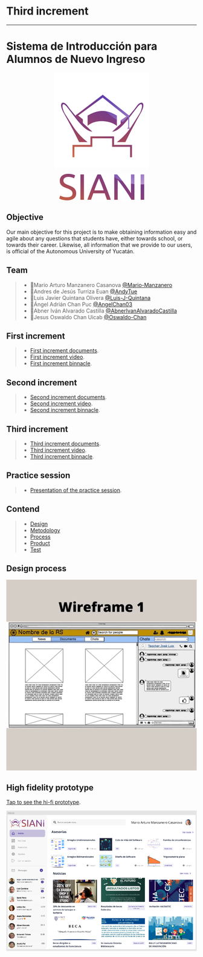 # Third increment
---------
# Sistema de Introducción para Alumnos de Nuevo Ingreso
<p align="center">
<img src="https://github.com/AndyTue/LIS/blob/main/Imag%C3%A9nes/Imag%C3%A9nes/LOGO%20SIANI_preview_rev_1.png" title="Perfiles aerodinamicos.">
</p>
<p align="center">
<img src="https://github.com/AndyTue/LIS/blob/main/Imag%C3%A9nes/Imag%C3%A9nes/nombre%20siani_preview_rev_1.png" title="Perfiles aerodinamicos.">
</p>

## Objective

Our main objective for this project is to make obtaining information easy and agile about any questions that students have, either towards school, or towards their career. Likewise, all information that we provide to our users, is official of the Autonomous University of Yucatán.

## Team

> - 💎Mario Arturo Manzanero Casanova [@Mario-Manzanero](https://github.com/Mario-Manzanero "Click Aquí")
> - 🔷Andres de Jesús Turriza Euan [@AndyTue](https://github.com/AndyTue "Click Aquí")
> - 🔷Luis Javier Quintana Olivera [@Luis-J-Quintana](https://github.com/Luis-J-Quintana "Click Aquí") 
> - 🔷Ángel Adrián Chan Puc [@AngelChan03](https://github.com/AngelChan03 "Click Aquí")  
> - 🔷Abner Iván Alvarado Castilla [@AbnerIvanAlvaradoCastilla](https://github.com/AbnerIvanAlvaradoCastilla "Click Aquí")
> - 🔷Jesus Oswaldo Chan Uicab [@Oswaldo-Chan](https://github.com/Oswaldo-Chan "Click Aquí")
 
## First increment
 > - [First increment documents](https://github.com/AndyTue/LIS/tree/Primera_entrega "Click Aquí").	
 > - [First increment video](https://www.youtube.com/watch?v=Ub62PipPUno&feature=youtu.be&ab_channel=AndyTue24 "Click Aquí").	
  > - [First increment binnacle](https://github.com/AndyTue/LIS/tree/Primera_entrega/Bit%C3%A1cora_Primera_entrega "Click Aquí").
  
## Second increment
 > - [Second increment documents](https://github.com/AndyTue/LIS/blob/Segunda_entrega/Video/Enlace%20del%20video.md "Click Aquí").	
 > - [Second increment video](https://www.youtube.com/watch?v=Irc0DZO8vKE&ab_channel=MarioManzanero "Click Aquí").	
  > - [Second increment binnacle](https://github.com/AndyTue/LIS/tree/Segunda_entrega/Bit%C3%A1cora_Segunda_entrega "Click Aquí").
 
## Third increment
 > - [Third increment documents](https://github.com/AndyTue/LIS/tree/Tercera_entrega "Click Aquí").	
 > - [Third increment video](https://www.youtube.com/watch?v=Irc0DZO8vKE&ab_channel=MarioManzanero "Click Aquí").	
  > - [Third increment binnacle](https://github.com/AndyTue/LIS/tree/Tercera_entrega/Third_Binnacle "Click Aquí").
 
 ## Practice session
 > - [Presentation of the practice session](https://github.com/AndyTue/LIS/blob/Tercera_entrega/Sesi%C3%B3n%20pr%C3%A1ctica.%20WEBFLOW.pdf "Click Aquí").	
 
## Contend
> - [Design](https://github.com/AndyTue/LIS/tree/Tercera_entrega/Project%20documentation/Design "Click Aquí")
> - [Metodology](https://github.com/AndyTue/LIS/tree/Tercera_entrega/Project%20documentation/Methodology "Click Aquí")
> - [Process](https://github.com/AndyTue/LIS/tree/Tercera_entrega/Project%20documentation/Process "Click Aquí")  
> - [Product](https://github.com/AndyTue/LIS/tree/Tercera_entrega/Project%20documentation/Product "Click Aquí") 
> - [Test](https://github.com/AndyTue/LIS/tree/Tercera_entrega/Project%20documentation/Test "Click Aquí")

## Design process
<p align="center">
<img src="https://github.com/AndyTue/LIS/blob/main/Imag%C3%A9nes/Interfaz%20(Gr%C3%A1ficas)/Design%20process.gif" title="Perfiles aerodinamicos.">
</p>

## High fidelity prototype
[Tap to see the hi-fi prototype](https://www.figma.com/proto/qZKICh2Cj4tN9iSKIJLsRp/SIANI?node-id=90%3A53&scaling=contain&page-id=0%3A1&starting-point-node-id=90%3A53 "Click Aquí").	

<p align="center">
<img src="https://github.com/AndyTue/LIS/blob/main/Imag%C3%A9nes/Interfaz%20(Gr%C3%A1ficas)/Inicio.png" title="Perfiles aerodinamicos.">
</p>

